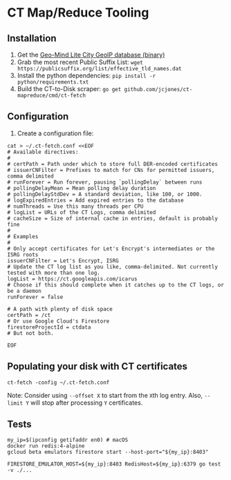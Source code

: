 # CT Map/Reduce Tooling

## Installation

1. Get the [Geo-Mind Lite City GeoIP database (binary)](https://dev.maxmind.com/geoip/geoip2/geolite2/)
1. Grab the most recent Public Suffix List: `wget https://publicsuffix.org/list/effective_tld_names.dat`
1. Install the python dependencies: `pip install -r python/requirements.txt`
1. Build the CT-to-Disk scraper: `go get github.com/jcjones/ct-mapreduce/cmd/ct-fetch`

## Configuration

1. Create a configuration file:

```
cat > ~/.ct-fetch.conf <<EOF
# Available directives:
#
# certPath = Path under which to store full DER-encoded certificates
# issuerCNFilter = Prefixes to match for CNs for permitted issuers, comma delimited
# runForever = Run forever, pausing `pollingDelay` between runs
# pollingDelayMean = Mean polling delay duration
# pollingDelayStdDev = A standard deviation, like 100, or 1000.
# logExpiredEntries = Add expired entries to the database
# numThreads = Use this many threads per CPU
# logList = URLs of the CT Logs, comma delimited
# cacheSize = Size of internal cache in entries, default is probably fine
#
# Examples
#
# Only accept certificates for Let's Encrypt's intermediates or the ISRG roots
issuerCNFilter = Let's Encrypt, ISRG
# Update the CT log list as you like, comma-delimited. Not currently tested with more than one log.
logList = https://ct.googleapis.com/icarus
# Choose if this should complete when it catches up to the CT logs, or be a daemon
runForever = false

# A path with plenty of disk space
certPath = /ct
# Or use Google Cloud's Firestore
firestoreProjectId = ctdata
# But not both.

EOF
```

## Populating your disk with CT certificates

```
ct-fetch -config ~/.ct-fetch.conf
```
Note: Consider using `--offset X` to start from the `X`th log entry. Also, `--limit Y` will stop after
processing `Y` certificates.


## Tests

```
my_ip=$(ipconfig getifaddr en0) # macOS
docker run redis:4-alpine
gcloud beta emulators firestore start --host-port="${my_ip}:8403"

FIRESTORE_EMULATOR_HOST=${my_ip}:8403 RedisHost=${my_ip}:6379 go test -v ./...
```